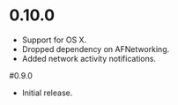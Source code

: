 # 0.10.0

- Support for OS X.
- Dropped dependency on AFNetworking.
- Added network activity notifications.

#0.9.0

- Initial release.

